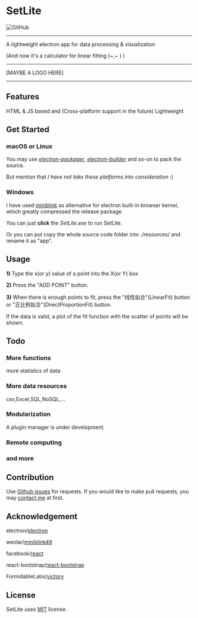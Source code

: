 # SetLite
![GitHub](https://img.shields.io/github/license/mashape/apistatus.svg)

------

A lightweight electron app for data processing & visualization

(And now it's a calculator for linear fitting (~,~ ) )

------

[MAYBE A LOGO HERE]

------
## Features

HTML & JS based and (Cross-platform support in the future)
Lightweight

## Get Started

### macOS or Linux

You may use [*electron-packager*](https://github.com/electron-userland/electron-packager), [*electron-builder*](https://github.com/electron-userland/electron-builder) and so-on to pack the source.

But mention that *I have not take these platforms into consideration* :)

### Windows

I have used [miniblink](https://github.com/weolar/miniblink49) as alternative for electron built-in browser kernel, which greatly compressed the release package.

You can just **click** the *SetLite.exe* to run SetLite.

Or you can put copy the whole source code folder into ./resources/ and rename it as "app".

## Usage

**1)** Type the x(or y) value of a point into the X(or Y) box

**2)** Press the "ADD POINT" button.

**3)** When there is enough points to fit, press the "线性拟合"(LInearFit) button or "正比例拟合"(DirectProportionFit) button. 

If the data is valid, a plot of the fit function with the scatter of points will be shown.  

## Todo

### More functions

more statistics of data

### More data resources

csv,Excel,SQL,NoSQL,... 

### Modularization

A plugin manager is under development.

### Remote computing

### and more

## Contribution
Use [Github issues](https://github.com/xuehongyanL/SetLite/issues) for requests.
If you would like to make pull requests, you may [contact me](mail://shortmund09@gmail.com) at first.

## Acknowledgement

electron/[electron](https://github.com/electron/electron)

weolar/[miniblink49](https://github.com/weolar/miniblink49)

facebook/[react](https://github.com/facebook/react)

react-bootstrap/[react-bootstrap](https://github.com/react-bootstrap/react-bootstrap)

FormidableLabs/[victory](https://github.com/FormidableLabs/victory)

## License

SetLite uses [MIT](https://mit-license.org/) license.
